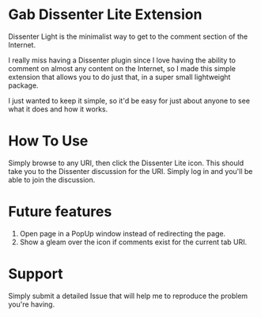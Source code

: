 # Gab Dissenter Lite Extension
Dissenter Light is the minimalist way to get to the comment section of the Internet.

I really miss having a Dissenter plugin since I love having the ability to comment on almost any content on the Internet, so I made this simple extension that allows you to do just that, in a super small lightweight package.

I just wanted to keep it simple, so it'd be easy for just about anyone to see what it does and how it works.
# How To Use
Simply browse to any URI, then click the Dissenter Lite icon. This should take you to the Dissenter discussion for the URI. Simply log in and you'll be able to join the discussion.

# Future features
1) Open page in a PopUp window instead of redirecting the page.
2) Show a gleam over the icon if comments exist for the current tab URI.

# Support
Simply submit a detailed Issue that will help me to reproduce the problem you're having.